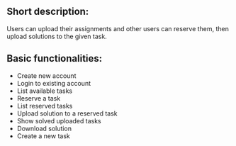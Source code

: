 ## Short description:
Users can upload their assignments and other users can reserve them, then upload solutions to the given task.

## Basic functionalities:
- Create new account
- Login to existing account
- List available tasks
- Reserve a task
- List reserved tasks
- Upload solution to a reserved task
- Show solved uploaded tasks
- Download solution
- Create a new task
